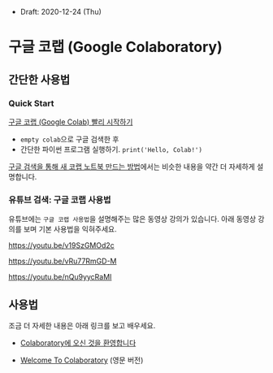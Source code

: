 * Draft: 2020-12-24 (Thu)
# 구글 코랩 (Google Colaboratory)

## 간단한 사용법

### Quick Start

[구글 코랩 (Google Colab) 빨리 시작하기](QUICK_START.md)

* `empty colab`으로 구글 검색한 후
* 간단한 파이썬 프로그램 실행하기. `print('Hello, Colab!')`

[구글 검색을 통해 새 코랩 노트북 만드는 방법](how_to/open_a_new_google_colab_notebook_via_google_search.md)에서는 비슷한 내용을 약간 더 자세하게 설명합니다.

### 유튜브 검색: 구글 코랩 사용법

유튜브에는 `구글 코랩 사용법`을 설명해주는 많은 동영상 강의가 있습니다. 아래 동영상 강의를 보며 기본 사용법을 익혀주세요.

https://youtu.be/v19SzGMOd2c

https://youtu.be/vRu77RmGD-M

https://youtu.be/nQu9yycRaMI

## 사용법

조금 더 자세한 내용은 아래 링크를 보고 배우세요.

* [Colaboratory에 오신 것을 환영합니다](https://colab.research.google.com/notebooks/intro.ipynb?hl=ko#scrollTo=5fCEDCU_qrC0)

* [Welcome To Colaboratory](https://colab.research.google.com/notebooks/welcome.ipynb#scrollTo=5fCEDCU_qrC0) (영문 버전)

### 